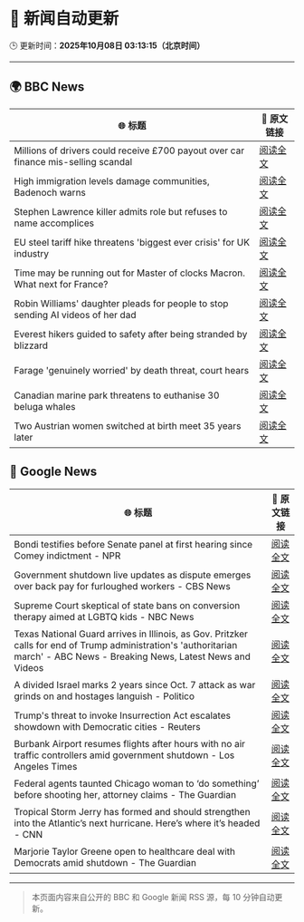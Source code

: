# 🧠 新闻自动更新

🕒 更新时间：**2025年10月08日 03:13:15（北京时间）**

---

## 🌍 BBC News

| 🌐 标题 | 🔗 原文链接 |
|--------|-------------|
| Millions of drivers could receive £700 payout over car finance mis-selling scandal | [阅读全文](https://www.bbc.com/news/articles/cqlzwqv7xz1o?at_medium=RSS&at_campaign=rss) |
| High immigration levels damage communities, Badenoch warns | [阅读全文](https://www.bbc.com/news/articles/c5ye7njqp2eo?at_medium=RSS&at_campaign=rss) |
| Stephen Lawrence killer admits role but refuses to name accomplices | [阅读全文](https://www.bbc.com/news/articles/cewn99k9l7zo?at_medium=RSS&at_campaign=rss) |
| EU steel tariff hike threatens 'biggest ever crisis' for UK industry | [阅读全文](https://www.bbc.com/news/articles/cwy875px79po?at_medium=RSS&at_campaign=rss) |
| Time may be running out for Master of clocks Macron. What next for France? | [阅读全文](https://www.bbc.com/news/articles/c0kn04453z8o?at_medium=RSS&at_campaign=rss) |
| Robin Williams' daughter pleads for people to stop sending AI videos of her dad | [阅读全文](https://www.bbc.com/news/articles/c0r0erqk18jo?at_medium=RSS&at_campaign=rss) |
| Everest hikers guided to safety after being stranded by blizzard | [阅读全文](https://www.bbc.com/news/articles/cd079zn2m5vo?at_medium=RSS&at_campaign=rss) |
| Farage 'genuinely worried' by death threat, court hears | [阅读全文](https://www.bbc.com/news/articles/cyv6zd73jmzo?at_medium=RSS&at_campaign=rss) |
| Canadian marine park threatens to euthanise 30 beluga whales | [阅读全文](https://www.bbc.com/news/articles/c8jmddp1v49o?at_medium=RSS&at_campaign=rss) |
| Two Austrian women switched at birth meet 35 years later | [阅读全文](https://www.bbc.com/news/articles/c5yjeyljw0vo?at_medium=RSS&at_campaign=rss) |

## 📰 Google News

| 🌐 标题 | 🔗 原文链接 |
|--------|-------------|
| Bondi testifies before Senate panel at first hearing since Comey indictment - NPR | [阅读全文](https://news.google.com/rss/articles/CBMijgFBVV95cUxQaHlBcXZScGVReFNrMksxbEZXenNMRHg3Ry1EWHJkbXQ4S1FIUEluSU1KWEF0T1VkQUR4cF9xN2pnRWZjV3FONFFxbzNFTmlqUmEyUEcwbXM4Q0tCdHFLanM0LVVMU1VROXZFVDZtem92OTlLbkFwLWRrSEM4bGVobWFld2x5LVVld1N5aW5B?oc=5) |
| Government shutdown live updates as dispute emerges over back pay for furloughed workers - CBS News | [阅读全文](https://news.google.com/rss/articles/CBMiqgFBVV95cUxNMTQtMEFxRS1MaW9FMUxRdlhqRlBJMmx1Y2RwempQRkQ3Y0xJd2hic2hja05ZY3ZfeFR1M1N3eDk3WXRQTDJ1dFdDUWZJOGlfLS1WTG9vcTdOVmNwX1diY29WY19VTFhKeW0zWFJSaE9COXlBU0dtUDNlV0VwVmJrZ2tWUlFBdURrdE1NWU9OcGlDQVRKZTVVQThfeVFTb3MwV0FZN3JaMldrZ9IBrwFBVV95cUxQY2Ftak03UnhZN3hvMHhnZEgwREh6VXd2YnZmZ1doYlk3S01YOUF5d3paZzBMWklGalk2U0F0S0F3VDNCQXBmS01raVhZRzRUanRlb0dGbDk5ZzhzRExvSFl4NnlKZzRkbzdnOHRURjNLamg5OUZpT1UyaFp4TlpCOXBIU2NyYUlKN3RWNE1tcXBBU19DbV9EUDZLTWRhUXRIOHRacVkzVnlfanZWbEow?oc=5) |
| Supreme Court skeptical of state bans on conversion therapy aimed at LGBTQ kids - NBC News | [阅读全文](https://news.google.com/rss/articles/CBMixwFBVV95cUxQcGFLZ1lWTWx6dllTdWlTdHJ6TGo2d2V5N0EyNXpoeFh6QTA2dTk2VzRVaHJBYmFpb3gydmJrQnVuLTVndlFOZVpiVDM5NllQT2lhbXBYc1g3MkR2aVdjV2w0YUM3Wi12RnllNUVZVG5wZTNzTzRXRzVvejlzY0JFbFZvelRFNnRxemdHVm1ralpzVDd0V2tVblBXQ2N6V3pMV1pmT01zaGQtdUh5NE41blg5eU5rVGNoRDBaVnZCY3pmck5aSF9Z0gFWQVVfeXFMTk5jbW1PdlNaSXViZmhPLTBtVjNSZUU1RXp2eTgwM2s2bHZQcElZSGNXVkREODFQOVExYmo4eExDU1VnM2NSSGU2UFZPY2N1anlnRzJZR0E?oc=5) |
| Texas National Guard arrives in Illinois, as Gov. Pritzker calls for end of Trump administration's 'authoritarian march' - ABC News - Breaking News, Latest News and Videos | [阅读全文](https://news.google.com/rss/articles/CBMiogFBVV95cUxOVGpzTmJhM1lyNG0yS1RWOTdxeENWekNRa2w3M1FfU3VHWGFyY2VrdDdnUDM1OTFTczFvNnVBOWpTbkYzTHMtNno0UW1GcFdSVFQ5UFA4ZWs0WHRZVkh5a0ZOQnRBR1RMZTVuNlg1R3FZbGcxR1NxdDdpRG9lYm1qdTlSSHQ0Zm9ZMm9qVHRmdF92aTdpOEFqek5mbFdaMWN6b2fSAacBQVVfeXFMT3RiWDloTldrM0VUZ29UYkExeW1PMFNBbmcxQkRhX0plZU5BeENQX25XMWJMdFNEanhWX0haZnY2VlU2THY2WkU2TU9xNE1DN2NZT1VzNTgyb0I5RVdSMWxuei1YQTJ0NEdZMHhnUzVsN0hmTGtXbXpoX3NjRmVIOEVsN3J0RzRRc2l2WlF3dmJtSWg3VFlWSG8ycHFrTDd1SlVjbnZfejA?oc=5) |
| A divided Israel marks 2 years since Oct. 7 attack as war grinds on and hostages languish - Politico | [阅读全文](https://news.google.com/rss/articles/CBMijwFBVV95cUxPSHV2d3N0Vm9JLUFKZHRHNU1DWkVYc3c1SUhIVURWN2xTOUcwOGQ2S1VUSzRra2VxajNQTzdpaDYyVDF6WllrNjBiN081VDR6cE9VTHJwTW9uVjJRMzFWZlFTLTIzXzJGLTNVNEx0ZmQxU29QQ2t5bnd4YTJJWFprRGIyTDVJQzlHdWZHd3FJSQ?oc=5) |
| Trump's threat to invoke Insurrection Act escalates showdown with Democratic cities - Reuters | [阅读全文](https://news.google.com/rss/articles/CBMiwgFBVV95cUxPRF9fVUlfQ0gtZl9WNjBsMjlXeTdmUFFwUWc3a1pOc3pVWWZtcEtibF9ROHFCVHVWV0ROWmVLUDU0a3ExN1dfWHN6YW5EaHVGc2ptM2xEQkh3Qk5uU2lDdFc0VVpiQ2JjOUxxMWt0WTVJX0pvbUpXRGhWSDBmb0hCNEVSa19YeTMwR2pQaWQ1QnAtbkdLUFhzVWo0RndmYmNRUDRpY2pvTXZSSnVIc2RIMlZRNTQtckM4aTY5NVBpZWlOdw?oc=5) |
| Burbank Airport resumes flights after hours with no air traffic controllers amid government shutdown - Los Angeles Times | [阅读全文](https://news.google.com/rss/articles/CBMi1gFBVV95cUxNT0tURFZpaHk3N2tBbHRYWWxVS3N3d0pPYndzNF9EZ1N1dlZtQjh6WTZTanFwQUVXS0huVGRLM2VScjlfTkd5QnhuRzBqQUY5NWhqYUxwc05YQXp3X0R3alRyaFBIVzg1bWpCZmp1cTZYTWM3SW9RYnlrcVJDSktOV3k1VkU2RFdiQ0ZiM3JQVk9OT2x0dVlUUk5YWXJBMVRtOVlKLWRCbWk3UnBxakx6MUtpcWo4dldoYnBLNjhnOGptcjFQZWMtc3Etb3o1em9UcW5PUDJ3?oc=5) |
| Federal agents taunted Chicago woman to ‘do something’ before shooting her, attorney claims - The Guardian | [阅读全文](https://news.google.com/rss/articles/CBMijgFBVV95cUxNYmUzdVVpXzNmRkpNakZWR2dDUjYzLWp0Mm95WVRDLUtNYWJZRS1BQWdLZXh1ZE9LeDdxZjMtR0pwUW1ac1NxY0lCZW5Zc2tFUUJtTExQWkJsWERlQUFfdmh6V1BHMXFFejh4a05IX0VaTkpKZS1kRHJOMDRndnRmbnVmVTRYQWZWX3ZpX3RB?oc=5) |
| Tropical Storm Jerry has formed and should strengthen into the Atlantic’s next hurricane. Here’s where it’s headed - CNN | [阅读全文](https://news.google.com/rss/articles/CBMihgFBVV95cUxNcjlfMjdma0E3MDR3MWl0YThIYlRNcmdialRkNE1WRHRpM1NldG43TnNaV3luZjJla2dWTXhYbHk3TmF0RHBhX1JHV0xqejYzaFlGWnZRdEFOWTdhUDE2Nld2SVQ3MFFMU095WjRVTm1Vam1hdUp3dEM3d1UwTWJfNG56aFA2Zw?oc=5) |
| Marjorie Taylor Greene open to healthcare deal with Democrats amid shutdown - The Guardian | [阅读全文](https://news.google.com/rss/articles/CBMiowFBVV95cUxOZXlLWF81djNUXzZfMEF3MjVuaXpSRndLN2c4ZFEwNEJESHQzS2NIV0ZwbldYdldSR0hGY3dHNVcyWmlJRGpabng1ZVF5RkJIUkxPS1pna1FLd1dSemhVWUEzX1NuSkNock1rcXQxd3E2eHkzMUhIMmdKbHRPVm5yaUJkVWZYWGRwSk83T2lkR05YXzZ2cTc5TmNFT3pCVEFvSkZZ?oc=5) |

---
> 本页面内容来自公开的 BBC 和 Google 新闻 RSS 源，每 10 分钟自动更新。